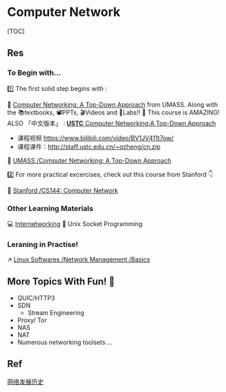 # Computer Network

[TOC]



## Res
### To Begin with...
1️⃣ The first solid step begins with : 

🎉 [Computer Networking: A Top-Down Approach](https://gaia.cs.umass.edu/kurose_ross/index.php) from UMASS. Along with the 📚textbooks, 📽PPTs, 🎬Videos and 🥽Labs!! 
🥳 This course is  AMAZING!
ALSO 「中文版本」 : [**USTC** Computer Networking:A Top-Down Approach](http://staff.ustc.edu.cn/~qzheng/teaching.html)
- 课程视频
	https://www.bilibili.com/video/BV1JV411t7ow/
- 课程课件：http://staff.ustc.edu.cn/~qzheng/cn.zip

🏫 [UMASS /Computer Networking: A Top-Down Approach](../../🏠%20Assets/UMASS/Computer%20Networking:%20A%20Top-Down%20Approach/Computer%20Networking:%20A%20Top-Down%20Approach.md)


2️⃣ For more practical excercises, check out this course from Stanford 👇

🏫 [Stanford /CS144: Computer Network](../../🏠%20Assets/Stanford/CS144:%20Computer%20Network/CS144:%20Computer%20Network.md)


### Other Learning Materials
💻 [Internetworking](https://networking.ringofsaturn.com)
📖 Unix Socket Programming


### Leraning in Practise!
↗ [Linux Softwares /Network Management /Basics](../🥷🏼%20OS/Linux/🪓%20Linux%20Softwares/🌐%20Network%20Management/Network%20Management%20Basics.md)



## More Topics With Fun! 🥳
- QUIC/HTTP3
- SDN
  - Stream Engineering
- Proxy/ Tor
- NAS
- NAT
- Numerous networking  toolsets ...



## Ref
[网络发展历史](https://blog.csdn.net/mcsbary/article/details/120391169)
